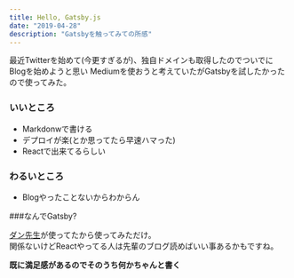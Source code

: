 ```yaml
---
title: Hello, Gatsby.js
date: "2019-04-28"
description: "Gatsbyを触ってみての所感"
---
```


最近Twitterを始めて(今更すぎるが)、独自ドメインも取得したのでついでにBlogを始めようと思い
Mediumを使おうと考えていたがGatsbyを試したかったので使ってみた。

### いいところ
- Markdonwで書ける
- デプロイが楽(とか思ってたら早速ハマった)
- Reactで出来てるらしい

### わるいところ
- Blogやったことないからわからん

###なんでGatsby?

[ダン先生](https://overreacted.io/)が使ってたから使ってみただけ。  
関係ないけどReactやってる人は先輩のブログ読めばいい事あるかもですね。  
  
  
**既に満足感があるのでそのうち何かちゃんと書く**